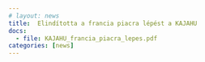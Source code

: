 ```yaml
---
# layout: news
title:  Elindította a francia piacra lépést a KAJAHU
docs:
  - file: KAJAHU_francia_piacra_lepes.pdf
categories: [news]
---
```

